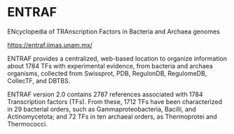 # ENTRAF

ENcyclopedia of TRAnscription Factors in Bacteria and Archaea genomes 

https://entraf.iimas.unam.mx/

ENTRAF provides a centralized, web-based location to organize information about 1784 TFs with experimental evidence, from bacteria and archaea organisms, collected from Swissprot, PDB, RegulonDB, RegulomeDB, CollecTF, and DBTBS.

ENTRAF version 2.0 contains 2787 references associated with 1784 Transcription factors (TFs). From these, 1712 TFs have been characterized in 29 bacterial orders, such as Gammaproteobacteria, Bacilli, and Actinomycetota; and 72 TFs in ten archaeal orders, as Thermoprotei and Thermococci.
